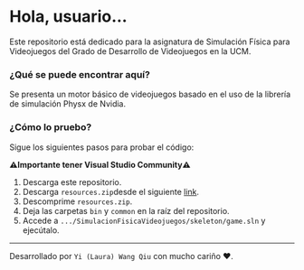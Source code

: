 # Hola, usuario...
Este repositorio está dedicado para la asignatura de Simulación Física para Videojuegos del Grado de Desarrollo de Videojuegos en la UCM.

### ¿Qué se puede encontrar aquí?
Se presenta un motor básico de videojuegos basado en el uso de la librería de simulación Physx de Nvidia.

### ¿Cómo lo pruebo?
Sigue los siguientes pasos para probar el código: 

**⚠️Importante tener Visual Studio Community⚠️**

1. Descarga este repositorio.
2. Descarga `resources.zip`desde el siguiente
[link](https://ucomplutense-my.sharepoint.com/:u:/g/personal/davalejo_ucm_es/EZcsdyIoqTFOrF4hdfkVYk0BJZ9IycJ3QqXQFwaXVrlSKg?e=pfs6IO).
3. Descomprime `resources.zip`.
4. Deja las carpetas `bin` y `common` en la raíz del repositorio.
5. Accede a `.../SimulacionFisicaVideojuegos/skeleton/game.sln` y ejecútalo.

<hr>

Desarrollado por `Yi (Laura) Wang Qiu` con mucho cariño ❤️.